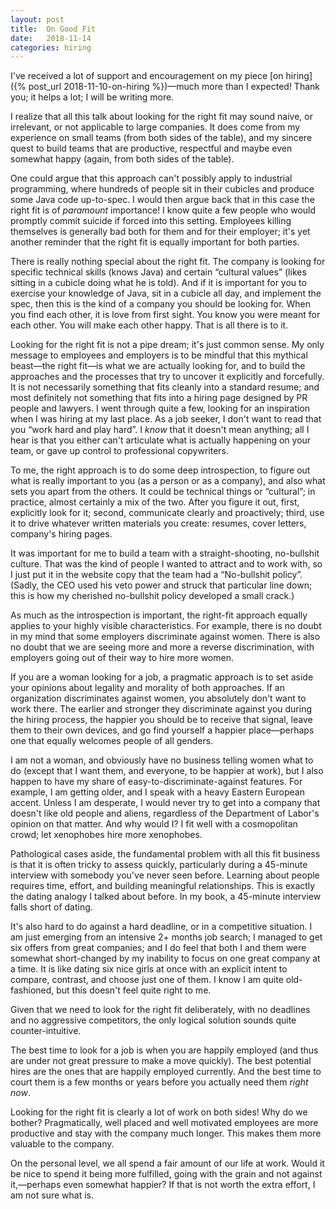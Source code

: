 ```yaml
---
layout: post
title:  On Good Fit
date:   2018-11-14
categories: hiring
---
```

I've received a lot of support and encouragement on my piece
[on hiring]({% post_url 2018-11-10-on-hiring %})—much more than I
expected! Thank you; it helps a lot; I will be writing more.

I realize that all this talk about looking for the right fit may sound
naive, or irrelevant, or not applicable to large companies. It does
come from my experience on small teams (from both sides of the table),
and my sincere quest to build teams that are productive, respectful
and maybe even somewhat happy (again, from both sides of the table).

One could argue that this approach can't possibly apply to industrial
programming, where hundreds of people sit in their cubicles and
produce some Java code up-to-spec. I would then argue back that in
this case the right fit is of *paramount* importance! I know quite a
few people who would promptly commit suicide if forced into this
setting. Employees killing themselves is generally bad both for them
and for their employer; it's yet another reminder that the right fit
is equally important for both parties.

There is really nothing special about the right fit. The company is
looking for specific technical skills (knows Java) and certain
“cultural values” (likes sitting in a cubicle doing what he is
told). And if it is important for you to exercise your knowledge of
Java, sit in a cubicle all day, and implement the spec, then this is
the kind of a company you should be looking for. When you find each
other, it is love from first sight. You know you were meant for each
other. You will make each other happy. That is all there is to it.

Looking for the right fit is not a pipe dream; it's just common
sense. My only message to employees and employers is to be mindful
that this mythical beast—the right fit—is what we are actually looking
for, and to build the approaches and the processes that try to uncover
it explicitly and forcefully. It is not necessarily something that
fits cleanly into a standard resume; and most definitely not something
that fits into a hiring page designed by PR people and lawyers. I went
through quite a few, looking for an inspiration when I was hiring at
my last place. As a job seeker, I don't want to read that you “work
hard and play hard”. I *know* that it doesn't mean anything; all I
hear is that you either can't articulate what is actually happening on
your team, or gave up control to professional copywriters.

To me, the right approach is to do some deep introspection, to figure
out what is really important to you (as a person or as a company), and
also what sets you apart from the others. It could be technical things
or “cultural”; in practice, almost certainly a mix of the two. After
you figure it out, first, explicitly look for it; second, communicate
clearly and proactively; third, use it to drive whatever written
materials you create: resumes, cover letters, company's hiring pages.

It was important for me to build a team with a straight-shooting,
no-bullshit culture. That was the kind of people I wanted to attract
and to work with, so I just put it in the website copy that the team
had a “No-bullshit policy”. (Sadly, the CEO used his veto power and
struck that particular line down; this is how my cherished no-bullshit
policy developed a small crack.)

As much as the introspection is important, the right-fit approach
equally applies to your highly visible characteristics. For example,
there is no doubt in my mind that some employers discriminate against
women. There is also no doubt that we are seeing more and more a
reverse discrimination, with employers going out of their way to hire
more women.

If you are a woman looking for a job, a pragmatic approach is to set
aside your opinions about legality and morality of both approaches. If
an organization discriminates against women, you absolutely don't want
to work there. The earlier and stronger they discriminate against you
during the hiring process, the happier you should be to receive that
signal, leave them to their own devices, and go find yourself a
happier place—perhaps one that equally welcomes people of all genders.

I am not a woman, and obviously have no business telling women what to
do (except that I want them, and everyone, to be happier at work), but
I also happen to have my share of easy-to-discriminate-against
features. For example, I am getting older, and I speak with a heavy
Eastern European accent. Unless I am desperate, I would never try to
get into a company that doesn't like old people and aliens, regardless
of the Department of Labor's opinion on that matter. And why would I?
I fit well with a cosmopolitan crowd; let xenophobes hire more
xenophobes.

Pathological cases aside, the fundamental problem with all this fit
business is that it is often tricky to assess quickly, particularly
during a 45-minute interview with somebody you've never seen
before. Learning about people requires time, effort, and building
meaningful relationships. This is exactly the dating analogy I talked
about before. In my book, a 45-minute interview falls short of dating.

It's also hard to do against a hard deadline, or in a competitive
situation. I am just emerging from an intensive 2+ months job search;
I managed to get six offers from great companies; and I do feel that
both I and them were somewhat short-changed by my inability to focus
on one great company at a time. It is like dating six nice girls at
once with an explicit intent to compare, contrast, and choose just one
of them. I know I am quite old-fashioned, but this doesn't feel quite
right to me.

Given that we need to look for the right fit deliberately, with no
deadlines and no aggressive competitors, the only logical solution
sounds quite counter-intuitive.

The best time to look for a job is when you are happily employed (and
thus are under not great pressure to make a move quickly). The best
potential hires are the ones that are happily employed currently. And
the best time to court them is a few months or years before you
actually need them *right now*.

Looking for the right fit is clearly a lot of work on both sides! Why
do we bother? Pragmatically, well placed and well motivated employees
are more productive and stay with the company much longer. This makes
them more valuable to the company.

On the personal level, we all spend a fair amount of our life at
work. Would it be nice to spend it being more fulfilled, going with the
grain and not against it,—perhaps even somewhat happier? If that is not
worth the extra effort, I am not sure what is.
